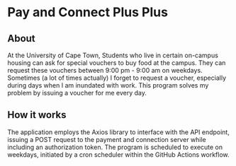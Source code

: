 # Pay and Connect Plus Plus

## About

At the University of Cape Town, Students who live in certain on-campus housing can ask for special vouchers to buy food at the campus. They can request these vouchers between 9:00 pm - 9:00 am on weekdays. 
Sometimes (a lot of times actually) I forget to request a voucher, especially during days when I am inundated with work. This program solves my problem by issuing a voucher for me every day.

## How it works

The application employs the Axios library to interface with the API endpoint, issuing a POST request to the payment and connection server while including an authorization token.
The program is scheduled to execute on weekdays, initiated by a cron scheduler within the GitHub Actions workflow.
